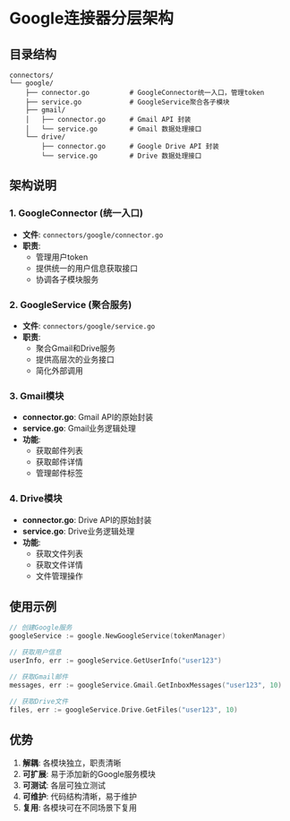 # Google连接器分层架构

## 目录结构

```
connectors/
└── google/
    ├── connector.go          # GoogleConnector统一入口，管理token
    ├── service.go            # GoogleService聚合各子模块
    ├── gmail/
    │   ├── connector.go      # Gmail API 封装
    │   └── service.go        # Gmail 数据处理接口
    └── drive/
        ├── connector.go      # Google Drive API 封装
        └── service.go        # Drive 数据处理接口
```

## 架构说明

### 1. GoogleConnector (统一入口)
- **文件**: `connectors/google/connector.go`
- **职责**: 
  - 管理用户token
  - 提供统一的用户信息获取接口
  - 协调各子模块服务

### 2. GoogleService (聚合服务)
- **文件**: `connectors/google/service.go`
- **职责**:
  - 聚合Gmail和Drive服务
  - 提供高层次的业务接口
  - 简化外部调用

### 3. Gmail模块
- **connector.go**: Gmail API的原始封装
- **service.go**: Gmail业务逻辑处理
- **功能**:
  - 获取邮件列表
  - 获取邮件详情
  - 管理邮件标签

### 4. Drive模块
- **connector.go**: Drive API的原始封装
- **service.go**: Drive业务逻辑处理
- **功能**:
  - 获取文件列表
  - 获取文件详情
  - 文件管理操作

## 使用示例

```go
// 创建Google服务
googleService := google.NewGoogleService(tokenManager)

// 获取用户信息
userInfo, err := googleService.GetUserInfo("user123")

// 获取Gmail邮件
messages, err := googleService.Gmail.GetInboxMessages("user123", 10)

// 获取Drive文件
files, err := googleService.Drive.GetFiles("user123", 10)
```

## 优势

1. **解耦**: 各模块独立，职责清晰
2. **可扩展**: 易于添加新的Google服务模块
3. **可测试**: 各层可独立测试
4. **可维护**: 代码结构清晰，易于维护
5. **复用**: 各模块可在不同场景下复用